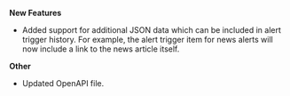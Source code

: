 **New Features**

* Added support for additional JSON data which can be included in alert trigger history. For example, the alert trigger item for news alerts will now include a link to the news article itself.
  
**Other**

* Updated OpenAPI file.